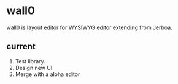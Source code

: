 wall0
=====================
wall0 is layout editor for WYSIWYG editor extending from Jerboa.

current
---------------------
1. Test library.
2. Design new UI.
3. Merge with a aloha editor 


